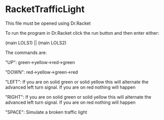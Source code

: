 # RacketTrafficLight

This file must be opened using Dr.Racket


To run the program in Dr.Racket click the run button and then enter either:

(main LOLS1) || (main LOLS2)

The commands are:

"UP": green->yellow->red->green

"DOWN": red->yellow->green->red

"LEFT": If you are on solid green or solid yellow this will alternate the advanced left turn signal. If you are on red nothing will happen

"RIGHT": If you are on solid green or solid yellow this will alternate the advanced left turn signal. If you are on red nothing will happen

"SPACE": Simulate a broken traffic light
